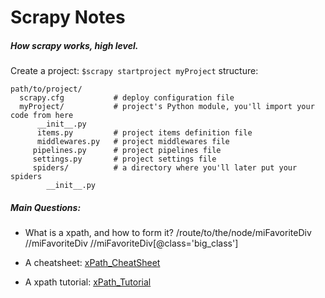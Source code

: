 # Scrapy Notes
##### How scrapy works, high level.

Create a project:
`$scrapy startproject myProject`
structure:
```
path/to/project/
  scrapy.cfg           # deploy configuration file
  myProject/           # project's Python module, you'll import your code from here
      __init__.py
      items.py         # project items definition file
      middlewares.py   # project middlewares file
     pipelines.py      # project pipelines file
     settings.py       # project settings file
     spiders/          # a directory where you'll later put your spiders
        __init__.py
```

##### Main Questions:
- What is a xpath, and how to form it?
/route/to/the/node/miFavoriteDiv
//miFavoriteDiv
//miFavoriteDiv[@class='big_class']

- A cheatsheet: [xPath_CheatSheet](https://devhints.io/xpath)
- A xpath tutorial: [xPath_Tutorial](https://coderslegacy.com/python/scrapy-xpath-tutorial/)


